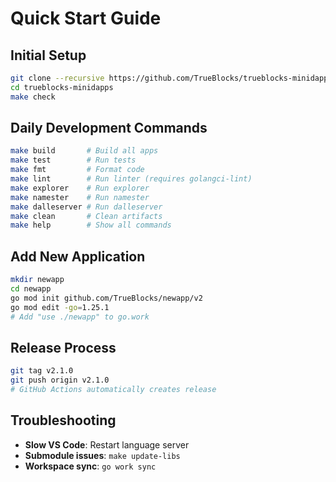 # Quick Start Guide

## Initial Setup

```bash
git clone --recursive https://github.com/TrueBlocks/trueblocks-minidapps.git
cd trueblocks-minidapps
make check
```

## Daily Development Commands

```bash
make build       # Build all apps
make test        # Run tests 
make fmt         # Format code
make lint        # Run linter (requires golangci-lint)
make explorer    # Run explorer
make namester    # Run namester
make dalleserver # Run dalleserver
make clean       # Clean artifacts
make help        # Show all commands
```

## Add New Application

```bash
mkdir newapp
cd newapp
go mod init github.com/TrueBlocks/newapp/v2
go mod edit -go=1.25.1
# Add "use ./newapp" to go.work
```

## Release Process

```bash
git tag v2.1.0
git push origin v2.1.0
# GitHub Actions automatically creates release
```

## Troubleshooting

- **Slow VS Code**: Restart language server
- **Submodule issues**: `make update-libs`
- **Workspace sync**: `go work sync`
